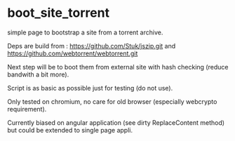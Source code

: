 # boot_site_torrent

simple page to bootstrap a site from a torrent archive.

Deps are build from : 	https://github.com/Stuk/jszip.git and 	https://github.com/webtorrent/webtorrent.git

Next step will be to boot them from external site with hash checking (reduce bandwith a bit more).

Script is as basic as possible just for testing (do not use).

Only tested on chromium, no care for old browser (especially webcrypto requirement).

Currently biased on angular application (see dirty ReplaceContent method) but could be extended to single page appli.
